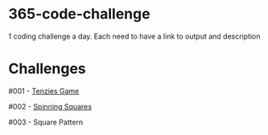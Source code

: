 # 365-code-challenge
1 coding challenge a day. Each need to have a link to output and description

# Challenges

#001 - [Tenzies Game](https://mo-tenzies-game.netlify.app/)

#002 - [Spinning Squares](https://mo-spinning-squares.netlify.app/)

#003 - Square Pattern
